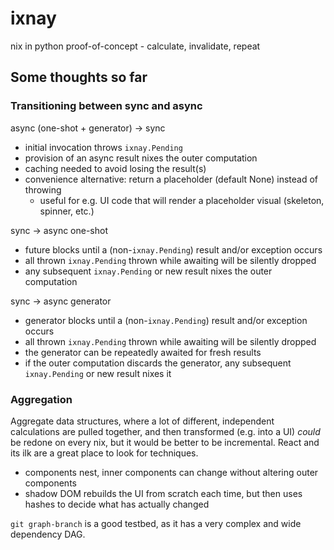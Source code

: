 # ixnay
nix in python proof-of-concept - calculate, invalidate, repeat

## Some thoughts so far

### Transitioning between sync and async

async (one-shot + generator) -> sync

* initial invocation throws `ixnay.Pending`
* provision of an async result nixes the outer computation
* caching needed to avoid losing the result(s)
* convenience alternative: return a placeholder (default None) instead of throwing
  * useful for e.g. UI code that will render a placeholder visual (skeleton, spinner, etc.)

sync -> async one-shot

* future blocks until a (non-`ixnay.Pending`) result and/or exception occurs
* all thrown `ixnay.Pending` thrown while awaiting will be silently dropped
* any subsequent `ixnay.Pending` or new result nixes the outer computation

sync -> async generator

* generator blocks until a (non-`ixnay.Pending`) result and/or exception occurs
* all thrown `ixnay.Pending` thrown while awaiting will be silently dropped
* the generator can be repeatedly awaited for fresh results
* if the outer computation discards the generator, any subsequent `ixnay.Pending` or new result nixes it

### Aggregation

Aggregate data structures, where a lot of different, independent calculations are pulled together, and then transformed (e.g. into a UI) *could* be redone on every nix, but it would be better to be incremental. React and its ilk are a great place to look for techniques.

* components nest, inner components can change without altering outer components
* shadow DOM rebuilds the UI from scratch each time, but then uses hashes to decide what has actually changed

`git graph-branch` is a good testbed, as it has a very complex and wide dependency DAG.
